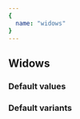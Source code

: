 ```yaml
---
{
  name: "widows"
}
---
```


## Widows

### Default values
<!-- defaults.values.start -->
<!-- defaults.values.end -->


### Default variants
<!-- defaults.variants.start -->
<!-- defaults.variants.end -->
